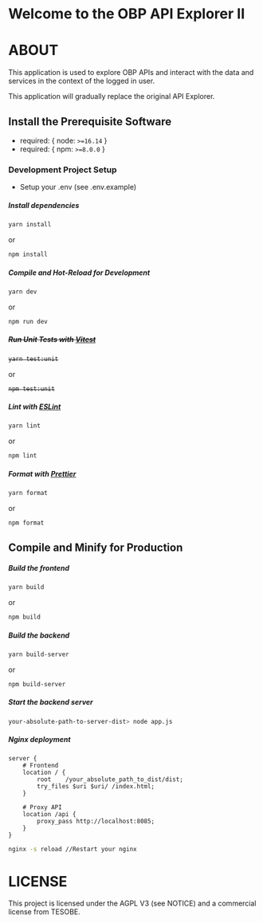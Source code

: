 Welcome to the OBP API Explorer II
=================================

# ABOUT

This application is used to explore OBP APIs and interact with the data and services in the context of the logged in user.

This application will gradually replace the original API Explorer.



## Install the Prerequisite Software
  * required: { node: `>=16.14` }
  * required: { npm: `>=8.0.0` }

### Development Project Setup

  * Setup your .env (see .env.example)

##### Install dependencies

```sh
yarn install
```
or
```sh
npm install
```

##### Compile and Hot-Reload for Development

```sh
yarn dev
```
or
```sh
npm run dev
```

##### ~~Run Unit Tests with [Vitest](https://vitest.dev/)~~

<strike>

```sh
yarn test:unit
```
</strike>

or
<strike>

```sh
npm test:unit
```
</strike>


##### Lint with [ESLint](https://eslint.org/)

```sh
yarn lint
```
or
```sh
npm lint
```

##### Format with [Prettier](https://prettier.io/)

```sh
yarn format
```
or
```sh
npm format
```

## Compile and Minify for Production

##### Build the frontend

```sh
yarn build
```
or
```sh
npm build
```

##### Build the backend

```sh
yarn build-server
```
or
```sh
npm build-server
```

##### Start the backend server
```sh
your-absolute-path-to-server-dist> node app.js
```

##### Nginx deployment

```config
server {
    # Frontend
    location / {
        root    /your_absolute_path_to_dist/dist;
        try_files $uri $uri/ /index.html;
    }
    
    # Proxy API
    location /api {
        proxy_pass http://localhost:8085;
    }
}
```

```sh
nginx -s reload //Restart your nginx
```


# LICENSE

This project is licensed under the AGPL V3 (see NOTICE) and a commercial license from TESOBE.

